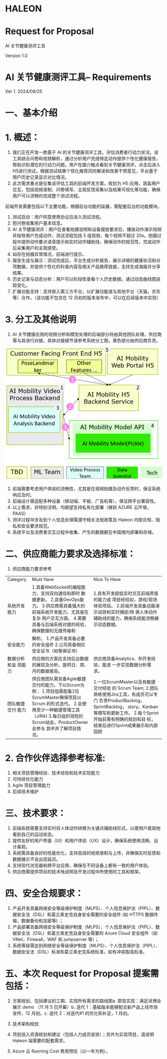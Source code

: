 # HALEON  

# Request for Proposal  

AI 关节健康测评工具  

Version 1.0  

# AI 关节健康测评工具– Requirements  

Ver 1. 2024/09/25  

# 一、基本介绍  

# 1. 概述：  

1) 我们正在开发一款基于 AI 的关节健康测评工具，评估消费者行动力状况。该工具结合问卷和视频解析，通过分析用户完成特定动作提供个性化健康报告，帮助识别潜在的行动力问题。用户在媒介触点看到关节健康测评，点击后进入H5进行测试，根据测试结果个性化推荐风险解读和改善干预意见，平台基于用户历史记录显示对比情况。  
2) 此次需求重点是征集该评估工具的前端开发方案，规划为 H5 应用，涵盖用户交互，包括视频录制、问卷填写、主观反馈采集以及结果可视化等功能，确保用户可以流畅的完成整个测试流程。  

前端开发需要包括以下主要功能，根据前台功能的延展，需配套后台的功能模块。  

1) 测试启动：用户同意使用协议后进入测试流程。  
2) 短问卷收集用户基本信息。  
3) AI 关节健康测评：用户在查看拍摄说明和设备摆放要求后，播放动作演示视频并指导用户完成动作，测试流程包括 5 组视频，每个视频不超过 20s。拍摄过程中提供动作要点语音提示和实时动作辅助线，确保动作的规范性，完成动作后采集用户的主观感受。  
4) 如存在拍摄异常情况，前端进行提示。  
5) 报告生成与展示：测试完成后，平台生成分析报告，展示详细的健康状况和分项数据，并提供个性化的科普内容及相关产品推荐链接，支持生成海报并分享结果。  
6) 历史记录与动态分析：用户可以阶段性查看个人历史数据，通过动态曲线图追踪变化。  
7) 扩展功能支持：支持嵌入第三方平台，以扩展功能或与其他平台（天猫，京东等）合作。（该功能不包含在 12 月初的版本发布中，可以在后续版本中实现）  

# 3. 分工及其他说明  

1) AI 关节健康应用的视频分析和模型处理的后端部分将由其他团队处理，供应商需与其进行对接，具体对接细节请参考系统分工图，黄色部分由供应商负责。  

![](images/96495451c35888b4fc451c274cbb2d13bd19f8630233d091df3b626d999a40fe.jpg)  

2) 前端需要考虑用户体验的流畅性，尤其是在视频拍摄及动作反馈时，保证系统响应及时。  
3) 前端设计需适配多种设备（移动端、平板、广告机等），保证跨平台兼容性。  
4) 以上需求，非特别注明，均期望支持私有化部署（微软 AZURE 云环境， PAAS）  
5) 测评过程中涉及到个人信息处理需遵守相关法规政策及 Haleon 内部合规、隐私和安全要求规范。  
6) 系统平台及消费者交互过程中收集、产生的数据都在中国境内部署和存储。  

# 二、供应商能力要求及选择标准：  

1. 供应商能力要求参考  


<html><body><table><tr><td>Category</td><td>Must Have</td><td>Nice To Have</td></tr><tr><td>系统开发能力</td><td>1.具备WebSocket的编程能力，支持双向通信和即时 数据更新。 2.具备DevOps能力。 3.供应商需具备强大的前端系统开发能力，尤其是在复杂 用户交互方面。 4.需要具备与后端系统对接的经验，确保数据的无缝传输和</td><td>1.具有开发超低实时交互前端界面的能力或 项目经验如，游戏/现场体验项目。 2.前端开发具备动画演示动效和实时捕捉/转 换人体动作辅助线的能力，确保系统能流畅展 示动态数据。</td></tr><tr><td>安全能力</td><td>解析。 1.产品开发具备必要的安全组件 2.公司具备相应安全证书（如等保证书）</td><td></td></tr><tr><td>数据分析和呈 现能力</td><td>供应商的方案应支持后台数据的展现及分析，提供日、周、 月的数据报告。</td><td>供应商具备Analytics、BI开发经验，能进 一步实现数据分析需求。</td></tr><tr><td>团队敏捷交付 能力</td><td>供应商团队需具备Agile敏捷交付的能力，下以Scrum为 例： 1.项目组需配备1位ScrumMaster确保项目以Scrum 的形式选代。 2.会使用至少一种敏捷管理工具（JiRA) 3.每日组织简短的Scrum站会，ProductOwner会参与 其中并了解项目情况。</td><td>1.一位ScrumMaster以及有敏捷交付经验 的 Scrum Team; 2.团队熟练使用Jira工具，有成员可以专门 负责ProductBacklog，SprintBacklog， story，Kanban等撰写和更新工作。 2.每个Sprint开始前需有明确的规划和目 标，结束后进行Sprint成果展示和内部回顾</td></tr></table></body></html>  

# 2. 合作伙伴选择参考标准:  

1) 相关项目管理经验、技术经验和技术实现能力  
2) 可持续优化能力  
3) Agile 项目管理能力  
4) 后续技术维护  

# 三、技术要求：  

1. 前端系统需要支持实时将人体动作转换为关键点辅助线形式，以便用户直观地看到自己的运动状态。  
2. 提供友好的用户界面（UI）和用户体验（UX）设计，确保系统使用流畅、设计美观。  
3. 系统需具备良好的性能优化，支持高效的视频录制与上传，并确保实时反馈和数据展示不会出现延迟。  
4. 支持现代浏览器和跨平台应用，确保在不同设备上都有一致的用户体验。  
5. 供应商需提供项目的技术栈说明及开发过程中所使用的工具和框架。  

# 四、安全合规要求：  

1. 产品开发具备网络安全等级保护制度（MLPS）、个人信息保护法（PIPL）、数据安全法（DSL）和葛兰素史克自身安全需要的安全组件 (如 HTTPS 数据传输，数据备份和加密等) ；  
2. 产品部署具备网络安全等级保护制度（MLPS）、个人信息保护法（PIPL）、数据安全法（DSL）和葛兰素史克自身安全需要的 Azure Cloud 安全组件（如 VNet，Firewall，WAF 和 jumpserver 等）；  
3. 系统等级需达到网络安全等级保护制度（MLPS）、个人信息保护法（PIPL）、数据安全法（DSL）标准和葛兰素史克系统标准，如有冲突取高标准。  

# 五、本次 Request for Proposal 提案需包括：  

2. 方案规划、包括建议的工期、实现所有需求的路线图a. 原型实现：满足进博会展示 demo （11 月 5 日开幕）b. 迭代 1：基础版本能够配合新产品上线市场宣传，12 月初。c. 迭代 2：对迭代#1 的优化和补足，1 月初。  

3. 技术架构规划  

7. 项目投入资源规划和建议（包括人力成员安排）；另外为实现项目，请说明 Haleon 端需要的配套需求。  
8. Azure 云 Running Cost 费用预估（以一年为例）。  